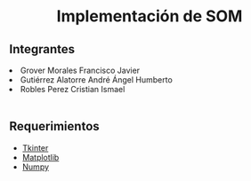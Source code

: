 <div align="center">
  <h1>Implementación de SOM</h1
  <br>
</div>

<div>
  <h2>Integrantes</h2>
    <li>Grover Morales Francisco Javier</li>
    <li>Gutiérrez Alatorre André Ángel Humberto</li>
    <li>Robles Perez Cristian Ismael</li>
  
  <br>
  <h2>Requerimientos</h2>
  <ul>
    <li><a href="https://docs.python.org/3/library/tkinter.html" rel="external">Tkinter</a></li>
    <li><a href="https://matplotlib.org/" rel="external">Matplotlib</a></li>
    <li><a href="https://numpy.org/" rel="external">Numpy</a></li>
  </ul>
 </div>

